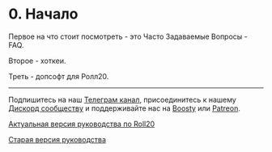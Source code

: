 # 0. Начало

Первое на что стоит посмотреть - это Часто Задаваемые Вопросы - FAQ.

Второе - хоткеи.

Треть - допсофт для Ролл20.

---

Подпишитесь на наш [Телеграм канал](https://t.me/cyborgs_and_mages), присоединитесь к нашему [Дискорд сообществу](https://discord.gg/yrJqvCqU3w) и поддерживайте нас на [Boosty](https://boosty.to/cyborgsandmages) или [Patreon](https://www.patreon.com/palikhov).

[Актуальная версия руководства по Roll20](https://cyborgsandmages.com/roll20-guide)

[Старая версия руководства](https://cyborgsandmages.gitbook.io/palant-roll20-guide)
